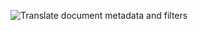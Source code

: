 ![Translate document metadata and filters](http://huridocs.github.io/uwazi-assets/wiki/screenshots/translate-properties.png)
